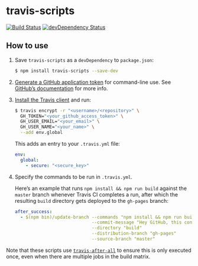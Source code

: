 # travis-scripts

[![Build Status](https://travis-ci.org/alrra/travis-scripts.svg?branch=master)](https://travis-ci.org/alrra/travis-scripts)
[![devDependency Status](https://david-dm.org/alrra/travis-scripts/dev-status.svg)](https://david-dm.org/alrra/travis-scripts#info=devDependencies)

## How to use

1. Save `travis-scripts` as a `devDependency` to `package.json`:

    ```sh
    $ npm install travis-scripts --save-dev
    ```

2. [Generate a GitHub application token](https://github.com/settings/applications/new)
for command-line use. See [GitHub’s documentation](https://help.github.com/articles/creating-an-access-token-for-command-line-use/)
for more info.

3. [Install the Travis client](https://docs.travis-ci.com/user/encryption-keys/#Usage)
and run:

    ```sh
    $ travis encrypt -r "<username>/<repository>" \
      GH_TOKEN="<your_github_access_token>" \
      GH_USER_EMAIL="<your_email>" \
      GH_USER_NAME="<your_name>" \
      --add env.global
    ```

    This adds an entry to your `.travis.yml` file:

    ```yaml
    env:
      global:
        - secure: "<secure_key>"
    ```

4. Specify the commands to be run in `.travis.yml`.

    Here’s an example that runs `npm install && npm run build` 
    against the `master` branch whenever Travis CI completes a run,
    after which the resulting `build` directory gets deployed to
    the `gh-pages` branch:

    ```yml
    after_success:
      - $(npm bin)/update-branch --commands "npm install && npm run build"
                                 --commit-message "Hey GitHub, this content is for you! [skip ci]"
                                 --directory "build"
                                 --distribution-branch "gh-pages"
                                 --source-branch "master"
    ```

Note that these scripts use [`travis-after-all`](https://github.com/alrra/travis-after-all#readme) 
to ensure this is only executed once, even when there are multiple jobs
in the build matrix.
